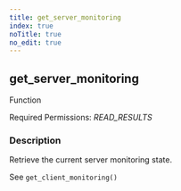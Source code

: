 ```yaml
---
title: get_server_monitoring
index: true
noTitle: true
no_edit: true
---
```




<div class="vql_item"></div>


## get_server_monitoring
<span class='vql_type pull-right page-header'>Function</span>


Required Permissions: 
<i class="linkcolour label pull-right label-success">READ_RESULTS</i>

### Description

Retrieve the current server monitoring state.

See `get_client_monitoring()`


